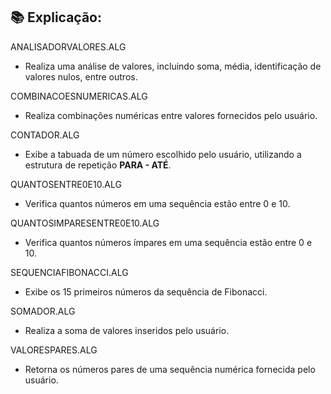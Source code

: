 ## 📚 Explicação:

ANALISADORVALORES.ALG

* Realiza uma análise de valores, incluindo soma, média, identificação de valores nulos, entre outros.  

COMBINACOESNUMERICAS.ALG

* Realiza combinações numéricas entre valores fornecidos pelo usuário.   

CONTADOR.ALG

* Exibe a tabuada de um número escolhido pelo usuário, utilizando a estrutura de repetição **PARA - ATÉ**.  

QUANTOSENTRE0E10.ALG

* Verifica quantos números em uma sequência estão entre 0 e 10.  

QUANTOSIMPARESENTRE0E10.ALG

* Verifica quantos números ímpares em uma sequência estão entre 0 e 10.  

SEQUENCIAFIBONACCI.ALG

* Exibe os 15 primeiros números da sequência de Fibonacci.  

SOMADOR.ALG

* Realiza a soma de valores inseridos pelo usuário. 

VALORESPARES.ALG

* Retorna os números pares de uma sequência numérica fornecida pelo usuário.  
